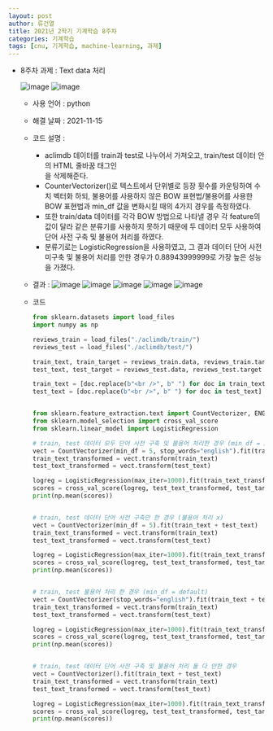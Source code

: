```yaml
---
layout: post
author: 류건열
title: 2021년 2학기 기계학습 8주차
categories: 기계학습
tags: [cnu, 기계학습, machine-learning, 과제]
---
```


- 8주차 과제 : Text data 처리

  ![image](https://user-images.githubusercontent.com/34560965/141695398-38151577-0b29-4c73-a74c-b5650acd55d6.png)
  ![image](https://user-images.githubusercontent.com/34560965/141695401-c38ae5f0-20d2-4c0b-9755-6c59020b1133.png)

  - 사용 언어 : python
  - 해결 날짜 : 2021-11-15
  - 코드 설명 :

    - aclimdb 데이터를 train과 test로 나누어서 가져오고, train/test 데이터 안의 HTML 줄바꿈 태그인 <br/>을 삭제해준다.
    - CounterVectorizer()로 텍스트에서 단위별로 등장 횟수를 카운팅하여 수치 벡터화 하되, 불용어를 사용하지 않은 BOW 표현법/불용어를 사용한 BOW 표현법과 min_df 값을 변화시킬 때의 4가지 경우를 측정하였다.
    - 또한 train/data 데이터를 각각 BOW 방법으로 나타낼 경우 각 feature의 값이 달라 같은 분류기를 사용하지 못하기 때문에 두 데이터 모두 사용하여 단어 사전 구축 및 불용어 처리를 하였다.
    - 분류기로는 LogisticRegression을 사용하였고, 그 결과 데이터 단어 사전 미구축 및 불용어 처리를 안한 경우가 0.88943999999로 가장 높은 성능을 가졌다.

  - 결과 :
    ![image](https://user-images.githubusercontent.com/34560965/141695403-a5b1d545-d295-45b6-a9e8-3c1e59c431d1.png)
    ![image](https://user-images.githubusercontent.com/34560965/141695405-25134af5-ad10-428e-81e3-a0b87f1f622f.png)
    ![image](https://user-images.githubusercontent.com/34560965/141695407-59aa7351-c768-4d0c-91c1-303c271c86d0.png)
    ![image](https://user-images.githubusercontent.com/34560965/141695410-b012a5ae-7406-400f-ae97-d009f0876813.png)
    ![image](https://user-images.githubusercontent.com/34560965/141695412-3daff2f8-3f00-4bac-b20b-2e6a0070e470.png)

  - 코드

    ```python
    from sklearn.datasets import load_files
    import numpy as np

    reviews_train = load_files("./aclimdb/train/")
    reviews_test = load_files("./aclimdb/test/")

    train_text, train_target = reviews_train.data, reviews_train.target
    test_text, test_target = reviews_test.data, reviews_test.target

    train_text = [doc.replace(b"<br />", b" ") for doc in train_text]
    test_text = [doc.replace(b"<br />", b" ") for doc in test_text]


    from sklearn.feature_extraction.text import CountVectorizer, ENGLISH_STOP_WORDS
    from sklearn.model_selection import cross_val_score
    from sklearn.linear_model import LogisticRegression

    # train, test 데이터 모두 단어 사전 구축 및 불용어 처리한 경우 (min df = 5)
    vect = CountVectorizer(min_df = 5, stop_words="english").fit(train_text + test_text)
    train_text_transformed = vect.transform(train_text)
    test_text_transformed = vect.transform(test_text)

    logreg = LogisticRegression(max_iter=1000).fit(train_text_transformed, train_target)
    scores = cross_val_score(logreg, test_text_transformed, test_target, cv=5)
    print(np.mean(scores))


    # train, test 데이터 단어 사전 구축만 한 경우 (불용어 처리 x)
    vect = CountVectorizer(min_df = 5).fit(train_text + test_text)
    train_text_transformed = vect.transform(train_text)
    test_text_transformed = vect.transform(test_text)

    logreg = LogisticRegression(max_iter=1000).fit(train_text_transformed, train_target)
    scores = cross_val_score(logreg, test_text_transformed, test_target, cv=5)
    print(np.mean(scores))


    # train, test 불용어 처리 한 경우 (min_df = default)
    vect = CountVectorizer(stop_words="english").fit(train_text + test_text)
    train_text_transformed = vect.transform(train_text)
    test_text_transformed = vect.transform(test_text)

    logreg = LogisticRegression(max_iter=1000).fit(train_text_transformed, train_target)
    scores = cross_val_score(logreg, test_text_transformed, test_target, cv=5)
    print(np.mean(scores))


    # train, test 데이터 단어 사전 구축 및 불용어 처리 둘 다 안한 경우
    vect = CountVectorizer().fit(train_text + test_text)
    train_text_transformed = vect.transform(train_text)
    test_text_transformed = vect.transform(test_text)

    logreg = LogisticRegression(max_iter=1000).fit(train_text_transformed, train_target)
    scores = cross_val_score(logreg, test_text_transformed, test_target, cv=5)
    print(np.mean(scores))
    ```
